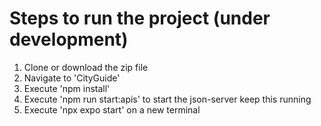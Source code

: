 # Steps to run the project (under development)

1. Clone or download the zip file
2. Navigate to 'CityGuide'
3. Execute 'npm install'
4. Execute 'npm run start:apis' to start the json-server keep this running
5. Execute 'npx expo start' on a new terminal
